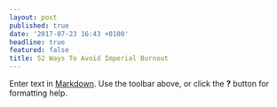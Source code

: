 ```yaml
---
layout: post
published: true
date: '2017-07-23 16:43 +0100'
headline: true
featured: false
title: 52 Ways To Avoid Imperial Burnout
---
```

Enter text in [Markdown](http://daringfireball.net/projects/markdown/). Use the toolbar above, or click the **?** button for formatting help.
